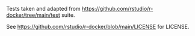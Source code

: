 Tests taken and adapted from https://github.com/rstudio/r-docker/tree/main/test suite.

See https://github.com/rstudio/r-docker/blob/main/LICENSE for LICENSE.

